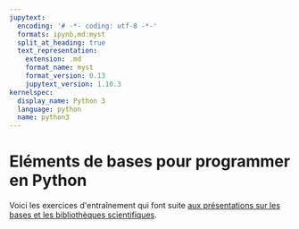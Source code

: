 ```yaml
---
jupytext:
  encoding: '# -*- coding: utf-8 -*-'
  formats: ipynb,md:myst
  split_at_heading: true
  text_representation:
    extension: .md
    format_name: myst
    format_version: 0.13
    jupytext_version: 1.10.3
kernelspec:
  display_name: Python 3
  language: python
  name: python3
---
```


# Eléments de bases pour programmer en Python

Voici les exercices d'entraînement qui font suite [aux présentations sur les bases et les bibliothèques scientifiques](https://pcsi3physiquestan.github.io/intro_python).

